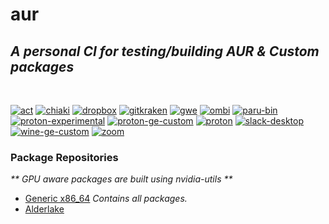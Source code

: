 # aur 
## <i>A personal CI for testing/building AUR & Custom packages</i>
<br>

[![act](https://github.com/highkeep/aur/actions/workflows/act.yml/badge.svg)](https://github.com/highkeep/aur/actions/workflows/act.yml)
[![chiaki](https://github.com/highkeep/aur/actions/workflows/chiaki.yml/badge.svg)](https://github.com/highkeep/aur/actions/workflows/chiaki.yml)
[![dropbox](https://github.com/highkeep/aur/actions/workflows/dropbox.yml/badge.svg)](https://github.com/highkeep/aur/actions/workflows/dropbox.yml)
[![gitkraken](https://github.com/highkeep/aur/actions/workflows/gitkraken.yml/badge.svg)](https://github.com/highkeep/aur/actions/workflows/gitkraken.yml)
[![gwe](https://github.com/highkeep/aur/actions/workflows/gwe.yml/badge.svg)](https://github.com/highkeep/aur/actions/workflows/gwe.yml)
[![ombi](https://github.com/highkeep/aur/actions/workflows/ombi.yml/badge.svg)](https://github.com/highkeep/aur/actions/workflows/ombi.yml)
[![paru-bin](https://github.com/highkeep/aur/actions/workflows/paru-bin.yml/badge.svg)](https://github.com/highkeep/aur/actions/workflows/paru-bin.yml)
[![proton-experimental](https://github.com/highkeep/aur/actions/workflows/proton-experimental.yml/badge.svg)](https://github.com/highkeep/aur/actions/workflows/proton-experimental.yml)
[![proton-ge-custom](https://github.com/highkeep/aur/actions/workflows/proton-ge-custom.yml/badge.svg)](https://github.com/highkeep/aur/actions/workflows/proton-ge-custom.yml)
[![proton](https://github.com/highkeep/aur/actions/workflows/proton.yml/badge.svg)](https://github.com/highkeep/aur/actions/workflows/proton.yml)
[![slack-desktop](https://github.com/highkeep/aur/actions/workflows/slack-desktop.yml/badge.svg)](https://github.com/highkeep/aur/actions/workflows/slack-desktop.yml)
[![wine-ge-custom](https://github.com/highkeep/aur/actions/workflows/wine-ge-custom.yml/badge.svg)](https://github.com/highkeep/aur/actions/workflows/wine-ge-custom.yml)
[![zoom](https://github.com/highkeep/aur/actions/workflows/zoom.yml/badge.svg)](https://github.com/highkeep/aur/actions/workflows/zoom.yml)
<br>

### <b>Package Repositories</b>
<i>** GPU aware packages are built using nvidia-utils **</i>

 - [Generic x86_64](https://github.com/highkeep/aur/releases/tag/generic_x86_64) <i>Contains all packages.</i>
 - [Alderlake](https://github.com/highkeep/aur/releases/tag/alderlake)


<!-- ## Acknowledgements

 - [Google](https://google.com)
 - [loathingKernel](https://github.com/loathingKernel)
     - Started with bulding proton locally and ended with learning actions based on their PKGBUILDs repo. -->
